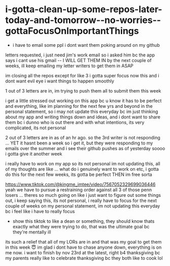 # i-gotta-clean-up-some-repos-later-today-and-tomorrow--no-worries--gottaFocusOnImportantThings

* i have to email some ppl i dont want them poking around on my github

letters requested, i just need jim's work email so i asked him bc the app says i cant use his gmail -- I WILL GET THEM IN by the next couple of weeks, ill keep emailing my letter writers to get them in ASAP

im closing all the repos except for like 3 i gotta super focus now this and i dont want evil eye i want things to happen smoothly

1 out of 3 letters are in, im trying to push them all to submit them this week

i get a little stressed out working on this app bc u know it has to be perfect and everything, like im planning for the next few yrs and beyond in the personal statement, so i may not update this everyday bc im just thinking about my app and writing things down and ideas, and i dont want to share them bc i dunno who is out there and with what intentions, its very complicated, its not personal

2 out of 3 letters are in as of an hr ago. so the 3rd writer is not responding ... YET it hasnt been a week so i get it, but they were responding to my emails over the summer and i see their github pushes as of yesterday soooo i gotta give it another week

i really have to work on my app so its not personal im not updating this, all of my thoughts are like ... what do i genuinely want to work on etc, i gotta do this for the next few weeks, its gotta be perfect THEN im free sorta

https://www.tiktok.com/@kingme_imtee/video/7567052329699036446 yeah we have to pursue a restraining order against all 3 of those penn losers ... theres so much going on like i just want to figure out some things out, i keep saying this, its not personal, i really have to focus for the next couple of weeks on my personal statement, im not updating this everyday bc i feel like i have to really focus

* show this tiktok to like a dean or something, they should know thats exactly what they were trying to do, that was the ultimate goal bc they're mentally ill 

its such a relief that all of my LORs are in and that was my goal to get them in this week 😇 im glad i dont have to chase anyone down, everything is on me now. i want to finish by nov 23rd at the latest, right b4 thanksgiving bc my parents really like to celebrate thanksgiving bc they both like to cook lol
